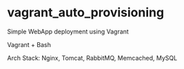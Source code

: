 # vagrant_auto_provisioning


Simple WebApp deployment using Vagrant

Vagrant + Bash

Arch Stack: Nginx, Tomcat, RabbitMQ, Memcached, MySQL
